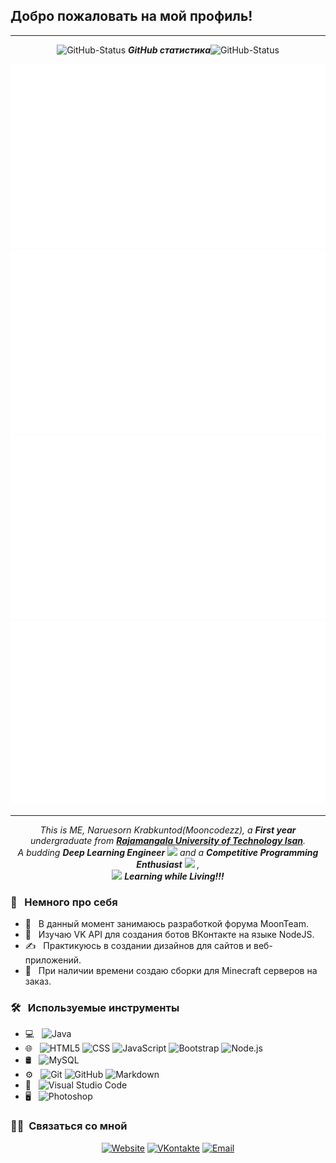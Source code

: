 <h2> Добро пожаловать на мой профиль! </h2>

<hr>
  <p align="center">
 <img src="https://media.giphy.com/media/8UHRm5oY4k4FDxq5QG/giphy.gif" width="30px" alt="GitHub-Status"/>&nbsp;<i><b>GitHub статистика</b></i><img src="https://media.giphy.com/media/8UHRm5oY4k4FDxq5QG/giphy.gif" width="30px" alt="GitHub-Status"/></p>
<div align="center">
  
</div>

<a href="https://github.com/kaspdev/github-stats#gh-dark-mode-only">
<img src="https://github.com/kaspdev/github-stats/blob/master/generated/overview.svg#gh-dark-mode-only" />
<img src="https://github.com/kaspdev/github-stats/blob/master/generated/languages.svg#gh-dark-mode-only" />
</a>
<a href="https://github.com/kaspdev/github-stats#gh-light-mode-only">
<img src="https://github.com/kaspdev/github-stats/blob/master/generated/overview.svg#gh-dark-mode-only#gh-light-mode-only" />
<img src="https://github.com/kaspdev/github-stats/blob/master/generated/languages.svg#gh-dark-mode-only#gh-light-mode-only" />
</a>

</div>
<hr>  

<p align="center">
  <em>
    This is ME, Naruesorn Krabkuntod(Mooncodezz), a <b>First year</b> undergraduate from <a href="https://rmuti.ac.th/main/"> <b>Rajamangala University of Technology Isan</b></a>. <br>
    A budding <b>Deep Learning Engineer</b> <img src="https://github.com/TheDudeThatCode/TheDudeThatCode/blob/master/Assets/Developer.gif" width="30px"> and a <b>Competitive Programming Enthusiast</b>&nbsp;<img src="https://github.com/TheDudeThatCode/TheDudeThatCode/blob/master/Assets/Designer.gif" width="36px">&nbsp,
  </em> 
  <br>
  <img src="https://media3.giphy.com/media/naiatn5LxTOsU/giphy.gif?cid=ecf05e478l7j95qlg7mnyj7h1uuy3pmamlli0orgwpxpfjxn&rid=giphy.gif&ct=g" width="50" /> <b><i>Learning while Living!!!</i></b>
</p>

<h3> 👨 &nbsp; Немного про себя </h3>

- 🚀 &nbsp; В данный момент занимаюсь разработкой форума MoonTeam.
- 🌱 &nbsp; Изучаю VK API для создания ботов ВКонтакте на языке NodeJS.
- ✍️ &nbsp; Практикуюсь в создании дизайнов для сайтов и веб-приложений.
- 💼 &nbsp; При наличии времени создаю сборки для Minecraft серверов на заказ.

<h3> 🛠 &nbsp; Используемые инструменты </h3>

- 💻 &nbsp;
  ![Java](https://img.shields.io/badge/-Java-333333?style=flat&logo=Java&logoColor=007396)
- 🌐 &nbsp;
  ![HTML5](https://img.shields.io/badge/-HTML5-333333?style=flat&logo=HTML5)
  ![CSS](https://img.shields.io/badge/-CSS-333333?style=flat&logo=CSS3&logoColor=1572B6)
  ![JavaScript](https://img.shields.io/badge/-JavaScript-333333?style=flat&logo=javascript)
  ![Bootstrap](https://img.shields.io/badge/-Bootstrap-333333?style=flat&logo=bootstrap&logoColor=563D7C)
  ![Node.js](https://img.shields.io/badge/-Node.js-333333?style=flat&logo=node.js)
- 🛢 &nbsp;
  ![MySQL](https://img.shields.io/badge/-MySQL-333333?style=flat&logo=mysql)
- ⚙️ &nbsp;
  ![Git](https://img.shields.io/badge/-Git-333333?style=flat&logo=git)
  ![GitHub](https://img.shields.io/badge/-GitHub-333333?style=flat&logo=github)
  ![Markdown](https://img.shields.io/badge/-Markdown-333333?style=flat&logo=markdown)
- 🔧 &nbsp;
  ![Visual Studio Code](https://img.shields.io/badge/-Visual%20Studio%20Code-333333?style=flat&logo=visual-studio-code&logoColor=007ACC)
- 🖥 &nbsp;
  ![Photoshop](https://img.shields.io/badge/-Photoshop-333333?style=flat&logo=adobe-photoshop)

<!-- <br/>

<a href="https://github.com/alexeylesin">
  <img height="180em" src="https://github-readme-stats.vercel.app/api?username=alexeylesin&theme=buefy&show_icons=true" />
  <img height="180em" src="https://github-readme-stats.vercel.app/api/top-langs/?username=alexeylesin&theme=buefy&layout=compact" />
</a>

<br/> -->

<h3> 🤝🏻 &nbsp;Связаться со мной </h3>

<p align="center">
<a href="https://kaspdev.ru/"><img alt="Website" src="https://img.shields.io/badge/Вебсайт-kaspdev.ru-blue?style=flat-square&logo=google-chrome"></a>
<a href="https://vk.com/kaspdev/"><img alt="VKontakte" src="https://img.shields.io/badge/ВКонтакте-kaspdev-blue?style=flat-square&logo=vk"></a>
<a href="mailto:kaspdev@inbox.ru"><img alt="Email" src="https://img.shields.io/badge/Email-kaspdev@inbox.ru-blue?style=flat-square&logo=gmail"></a>
</p>
